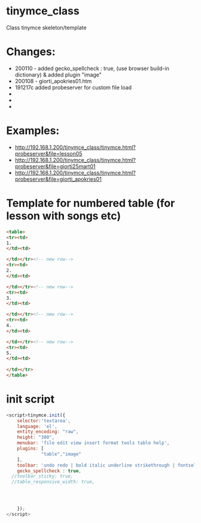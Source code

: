 # tinymce_class
Class tinymce skeleton/template

# Changes:
- 200110 - added gecko_spellcheck : true,   (use browser build-in dictionary) & added plugin "image"
- 200108 - giorti_apokries01.htm
- 191217c added probeserver for custom file load
-
-
-


# Examples:
- http://192.168.1.200/tinymce_class/tinymce.html?probeserver&file=lesson05
- http://192.168.1.200/tinymce_class/tinymce.html?probeserver&file=giorti25mart01
- http://192.168.1.200/tinymce_class/tinymce.html?probeserver&file=giorti_apokries01

# Template for numbered table (for lesson with songs etc)
```html
<table>
<tr><td>
1.
</td><td>

</td></tr><!-- new row-->
<tr><td>
2.
</td><td>

</td></tr><!-- new row-->
<tr><td>
3.
</td><td>

</td></tr><!-- new row-->
<tr><td>
4.
</td><td>

</td></tr><!-- new row-->
<tr><td>
5.
</td><td>
 
</td></tr>
</table>
```

# init script

```javascript
<script>tinymce.init({
  	selector:'textarea',
  	language: 'el',
    entity_encoding: "raw",
    height: "300",
    menubar: 'file edit view insert format tools table help',
    plugins: [
             "table","image"
    ],    
    toolbar: 'undo redo | bold italic underline strikethrough | fontselect fontsizeselect formatselect | alignleft aligncenter alignright alignjustify | outdent indent |  numlist bullist | forecolor backcolor removeformat | pagebreak | charmap emoticons | fullscreen  preview save print | insertfile image media template link anchor codesample | ltr rtl',
    gecko_spellcheck : true,
  //toolbar_sticky: true,
  //table_responsive_width: true,
  



	});
</script>
```

